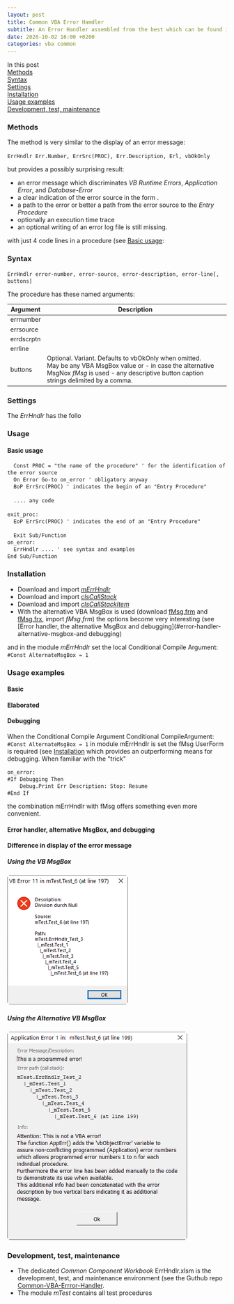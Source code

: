 ```yaml
---
layout: post
title: Common VBA Error Hamdler
subtitle: An Error Handler assembled from the best which can be found in foruns
date: 2020-10-02 16:00 +0200
categories: vba common
---
```



In this post<br>
[Methods](#methods)<br>
[Syntax](#syntax)<br>
[Settings](#settings)<br>
[Installation](#installation)<br>
[Usage examples](#usage-examples)<br>
[Development, test, maintenance](#development-test-maintenance)


### Methods
The method is very similar to the  display of an error message:

`ErrHndlr Err.Number, ErrSrc(PROC), Err.Description, Erl, vbOkOnly
`

but provides a possibly surprising result:
- an error message which discriminates _VB Runtime Errors_, _Application Error_, and _Database-Error_
- a clear indication of the error source in the form <module>.<procedure>
- a path to the error or better a path from the error source to the _Entry Procedure_
- optionally an execution time trace
- an optional writing of an error log file is still missing.

 with just 4 code lines in a procedure (see [Basic usage](#basic-usage):


### Syntax
```vbs
ErrHndlr error-number, error-source, error-description, error-line[, buttons]
```
The procedure has these named arguments:

|  Argument  | Description |
| ---------- | ----------- |
| errnumber  |             |
| errsource  |             |
| errdscrptn |             |
| errline    |             |
| buttons    | Optional. Variant. Defaults to vbOkOnly when omitted.<br>May be any VBA MsgBox value or - in case the alternative MsgNox _fMsg_ is used - any descriptive button caption strings delimited by a comma. |


### Settings
The _ErrHndlr_ has the follo 

### Usage
#### Basic usage
 ```vbscript
   Const PROC = "the name of the procedure" ' for the identification of the error source
   On Error Go-to on_error ' obligatory anyway
   BoP ErrSrc(PROC) ' indicates the begin of an "Entry Procedure"
   
   .... any code

exit_proc:
   EoP ErrSrc(PROC) ' indicates the end of an "Entry Procedure"
   
   Exit Sub/Function
on_error:
   ErrHndlr .... ' see syntax and examples
End Sub/Function
```
### Installation
- Download and import [_mErrHndlr_](https://gitcdn.link/repo/warbe-maker/Common-VBA-Error-Handler/master/mErrHndlr.bas)
- Download and import [_clsCallStack_](https://gitcdn.link/repo/warbe-maker/Common-VBA-Error-Handler/master/clsCallStack.cls)
- Download and import [_clsCallStackItem_](https://gitcdn.link/repo/warbe-maker/Common-VBA-Error-Handler/master/clsCallStackItem.cls)
- With the alternative VBA MsgBox is used (download [fMsg.frm](https://gitcdn.link/repo/warbe-maker/VBA-MsgBox-alternative/master/fMsg.frm) and [fMsg.frx](https://gitcdn.link/repo/warbe-maker/VBA-MsgBox-alternative/master/fMsf.frx), import _fMsg.frm_) the options become very interesting (see [Error handler, the alternative MsgBox and debugging](#error-handler-alternative-msgbox-and debugging)

and in the module _mErrHndlr_ set the local Conditional Compile Argument:<br>`#Const AlternateMsgBox = 1`

### Usage examples
#### Basic
#### Elaborated
#### Debugging
When the Conditional Compile Argument Conditional CompileArgument:<br>`#Const AlternateMsgBox = 1` in module mErrHndlr is set the fMsg UserForm is required (see [Installation](#installation) which provides an outperforming means for debugging. When familiar with the "trick"
```vbs
on_error:
#If Debugging Then
    Debug.Print Err Description: Stop: Resume
#End If
```
the combination mErrHndlr with fMsg offers something even more convenient.

#### Error handler, alternative MsgBox,  and debugging

#### Difference in display of the error message
##### Using the VB MsgBox
![](Assets/ErrorMsgMsgBox.png)
##### Using the Alternative VB MsgBox
![](Assets/ErrMsgAlternativeMsgBox.png)

### Development, test, maintenance
- The dedicated _Common Component Workbook_ ErrHndlr.xlsm is the development, test, and maintenance environment (see the Guthub repo [Common-VBA-Errror-Handler](https://github.com/warbe-maker/Common-VBA-Error-Handler).
- The module _mTest_ contains all test procedures
